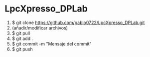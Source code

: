 # LpcXpresso_DPLab
1) $ git clone https://github.com/pablo0722/LpcXpresso_DPLab.git <br />
2) (añadir/modificar archivos) <br />
3) $ git pull <br />
3) $ git add . <br />
4) $ git commit -m "Mensaje del commit" <br />
5) $ git push <br />
